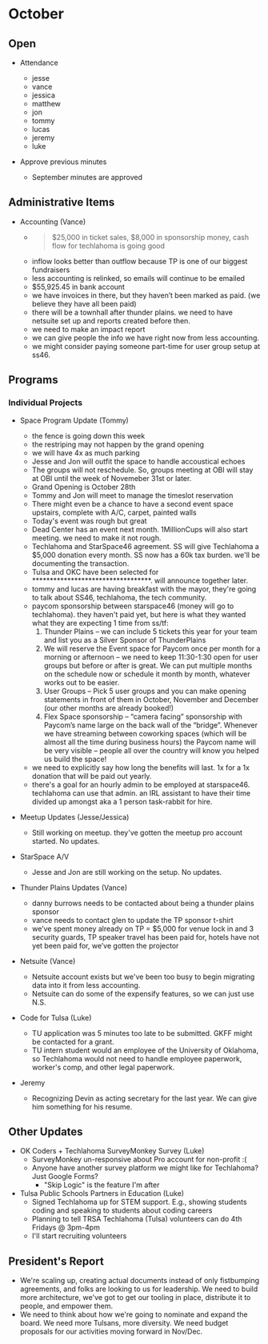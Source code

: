 # October

## Open
* Attendance
  - jesse 
  - vance 
  - jessica 
  - matthew 
  - jon 
  - tommy 
  - lucas 
  - jeremy 
  - luke 
  
* Approve previous minutes
  - September minutes are approved

## Administrative Items
* Accounting (Vance)
  - >$25,000 in ticket sales, $8,000 in sponsorship money, cash flow for techlahoma is going good
  - inflow looks better than outflow because TP is one of our biggest fundraisers
  - less accounting is relinked, so emails will continue to be emailed
  - $55,925.45 in bank account
  - we have invoices in there, but they haven’t been marked as paid. (we believe they have all been paid)
  - there will be a townhall after thunder plains. we need to have netsuite set up and reports created before then.
  - we need to make an impact report
  - we can give people the info we have right now from less accounting. 
  - we might consider paying someone part-time for user group setup at ss46.

## Programs

### Individual Projects
* Space Program Update (Tommy)
  - the fence is going down this week
  - the restriping may not happen by the grand opening
  - we will have 4x as much parking
  - Jesse and Jon will outfit the space to handle accoustical echoes
  - The groups will not reschedule. So, groups meeting at OBI will stay at OBI until the week of Novemeber 31st or later.
  - Grand Opening is October 28th
  - Tommy and Jon will meet to manage the timeslot reservation
  - There might even be a chance to have a second event space upstairs, complete with A/C, carpet, painted walls
  - Today's event was rough but great
  - Dead Center has an event next month. 1MillionCups will also start meeting. we need to make it not rough.
  - Techlahoma and StarSpace46 agreement. SS will give Techlahoma a $5,000 donation every month. SS now has a 60k tax burden. we'll be documenting the transaction.
  - Tulsa and OKC have been selected for **********************************. will announce together later.
  - tommy and lucas are having breakfast with the mayor, they're going to talk about SS46, techlahoma, the tech community.
  - paycom sponsorship between starspace46 (money will go to techlahoma). they haven't paid yet, but here is what they wanted 
      what they are expecting 1 time from ss/tf: 
      1) Thunder Plains – we can include 5 tickets this year for your team and list you as a Silver Sponsor of ThunderPlains
      2) We will reserve the Event space for Paycom once per month for a morning or afternoon – we need to keep 11:30-1:30 open for user groups but before or after is great. We can put multiple months on the schedule now or schedule it month by month, whatever works out to be easier.
      3) User Groups – Pick 5 user groups and you can make opening statements in front of them in October, November and December (our other months are already booked!)
      4) Flex Space sponsorship – “camera facing” sponsorship with Paycom’s name large on the back wall of the “bridge”. Whenever we have streaming between coworking spaces (which will be almost all the time during business hours) the Paycom name will be very visible – people all over the country will know you helped us build the space!
   - we need to explicitly say how long the benefits will last. 1x for a 1x donation that will be paid out yearly.
   - there's a goal for an hourly admin to be employed at starspace46. techlahoma can use that admin. an IRL assistant to have their time divided up amongst aka a 1 person task-rabbit for hire.
   
* Meetup Updates (Jesse/Jessica)
   - Still working on meetup. they've gotten the meetup pro account started. No updates.
   
* StarSpace A/V
   - Jesse and Jon are still working on the setup. No updates.
  
* Thunder Plains Updates (Vance)
  - danny burrows needs to be contacted about being a thunder plains sponsor
  - vance needs to contact glen to update the TP sponsor t-shirt
  - we’ve spent money already on TP = $5,000 for venue lock in and 3 security guards, TP speaker travel has been paid for, hotels have not yet been paid for, we’ve gotten the projector
  
* Netsuite (Vance)
  - Netsuite account exists but we've been too busy to begin migrating data into it from less accounting.
  - Netsuite can do some of the expensify features, so we can just use N.S.
  
* Code for Tulsa (Luke)
  - TU application was 5 minutes too late to be submitted. GKFF might be contacted for a grant.
  - TU intern student would an employee of the University of Oklahoma, so Techlahoma would not need to handle employee paperwork, worker's comp, and other legal paperwork.
  
* Jeremy
  - Recognizing Devin as acting secretary for the last year. We can give him something for his resume.

## Other Updates
* OK Coders + Techlahoma SurveyMonkey Survey (Luke)
   - SurveyMonkey un-responsive about Pro account for non-profit :(
   - Anyone have another survey platform we might like for Techlahoma? Just Google Forms?
      - "Skip Logic" is the feature I'm after
* Tulsa Public Schools Partners in Education (Luke)
   - Signed Techlahoma up for STEM support. E.g., showing students coding and speaking to students about coding careers
   - Planning to tell TRSA Techlahoma (Tulsa) volunteers can do 4th Fridays @ 3pm-4pm
   - I'll start recruiting volunteers

## President's Report 
- We're scaling up, creating actual documents instead of only fistbumping agreements, and folks are looking to us for leadership. We need to build more architecture, we've got to get our tooling in place, distribute it to people, and empower them.
- We need to think about how we're going to nominate and expand the board. We need more Tulsans, more diversity. We need budget proposals for our activities moving forward in Nov/Dec.
